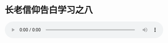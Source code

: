 # 长老信仰告白学习之八

<audio style="width: 100%;" preload="false" controls controlslist="nodownload"><source src="http://file.simai.life/audio/mp3/old/12288.mp3" type="audio/mpeg">Your browser does not support the audio element.</audio>


